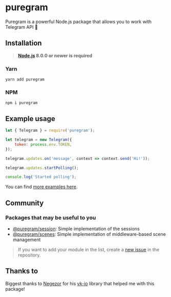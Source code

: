 # puregram

Puregram is a powerful Node.js package that allows you to work with Telegram API 🚀

## Installation
> **[Node.js](https://nodejs.org/) 8.0.0 or newer is required**

### Yarn
```
yarn add puregram
```

### NPM
```
npm i puregram
```

## Example usage
```js
let { Telegram } = require('puregram');

let telegram = new Telegram({
	token: process.env.TOKEN,
});

telegram.updates.on('message', context => context.send('Hi!'));

telegram.updates.startPolling();

console.log('Started polling');
```

You can find [more examples here](https://github.com/nitreojs/puregram/tree/master/docs/examples).

## Community
### Packages that may be useful to you

* [@puregram/session](https://github.com/nitreojs/puregram/tree/master/packages/session): Simple implementation of the sessions
* [@puregram/scenes](https://github.com/nitreojs/puregram/tree/master/packages/scenes): Simple implementation of middleware-based scene management

> If you want to add your module in the list, create a [new issue](https://github.com/nitreojs/puregram/issues/new) in the repository.

## Thanks to
Biggest thanks to [Negezor](https://github.com/negezor) for his [vk-io](https://github.com/negezor/vk-io) library that helped me with this package!
